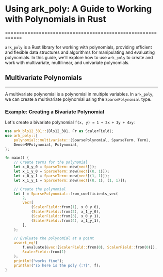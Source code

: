# Using ark_poly: A Guide to Working with Polynomials in Rust
============================================================

`ark_poly` is a Rust library for working with polynomials, providing efficient and flexible data structures and algorithms for manipulating and evaluating polynomials. In this guide, we'll explore how to use `ark_poly` to create and work with multivariate, multilinear, and univariate polynomials.

## Multivariate Polynomials
-------------------------

A multivariate polynomial is a polynomial in multiple variables. In `ark_poly`, we can create a multivariate polynomial using the `SparsePolynomial` type.

### Example: Creating a Bivariate Polynomial

Let's create a bivariate polynomial `f(x, y) = 1 + 2x + 3y + 4xy`:
```rust
use ark_bls12_381::{Bls12_381, Fr as ScalerField};
use ark_poly::{
    polynomial::multivariate::{SparsePolynomial, SparseTerm, Term},
    DenseMVPolynomial, Polynomial,
};

fn main() {
    // Create terms for the polynomial
    let x_0_y_0 = SparseTerm::new(vec![]);
    let x_1_y_0 = SparseTerm::new(vec![(0, 1)]);
    let x_0_y_1 = SparseTerm::new(vec![(1, 1)]);
    let x_1_y_1 = SparseTerm::new(vec![(0, 1), (1, 1)]);

    // Create the polynomial
    let f = SparsePolynomial::from_coefficients_vec(
        2,
        vec![
            (ScalerField::from(1), x_0_y_0),
            (ScalerField::from(2), x_1_y_0),
            (ScalerField::from(3), x_0_y_1),
            (ScalerField::from(4), x_1_y_1),
        ],
    );

    // Evaluate the polynomial at a point
    assert_eq!(
        f.evaluate(&vec![ScalerField::from(0), ScalerField::from(0)]),
        ScalerField::from(1)
    );
    println!("works fine");
    println!("so here is the poly {:?}", f);
}
